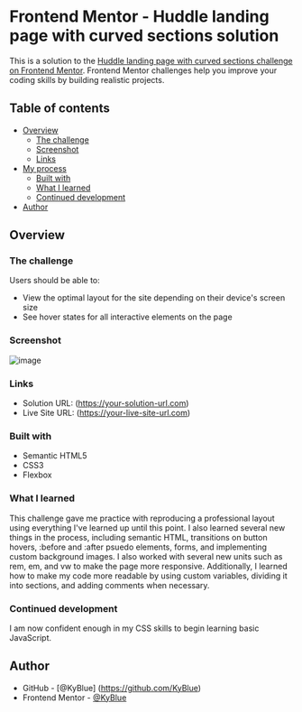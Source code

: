 # Frontend Mentor - Huddle landing page with curved sections solution

This is a solution to the [Huddle landing page with curved sections challenge on Frontend Mentor](https://www.frontendmentor.io/challenges/huddle-landing-page-with-curved-sections-5ca5ecd01e82137ec91a50f2). Frontend Mentor challenges help you improve your coding skills by building realistic projects. 

## Table of contents

- [Overview](#overview)
  - [The challenge](#the-challenge)
  - [Screenshot](#screenshot)
  - [Links](#links)
- [My process](#my-process)
  - [Built with](#built-with)
  - [What I learned](#what-i-learned)
  - [Continued development](#continued-development)
- [Author](#author)

## Overview

### The challenge

Users should be able to:

- View the optimal layout for the site depending on their device's screen size
- See hover states for all interactive elements on the page

### Screenshot

![image](https://user-images.githubusercontent.com/84397950/123516051-ce851f00-d65f-11eb-8cb6-df3ac6d970f4.png)

### Links

- Solution URL: (https://your-solution-url.com)
- Live Site URL: (https://your-live-site-url.com)

### Built with

- Semantic HTML5
- CSS3
- Flexbox

### What I learned

This challenge gave me practice with reproducing a professional layout using everything I've learned up until this point. I also learned several new things in the process, including semantic HTML, transitions on button hovers, :before and :after psuedo elements, forms, and implementing custom background images. I also worked with several new units such as rem, em, and vw to make the page more responsive. Additionally, I learned how to make my code more readable by using custom variables, dividing it into sections, and adding comments when necessary.

### Continued development

I am now confident enough in my CSS skills to begin learning basic JavaScript.

## Author

- GitHub - [@KyBlue] (https://github.com/KyBlue)
- Frontend Mentor - [@KyBlue](https://www.frontendmentor.io/profile/KyBlue)
